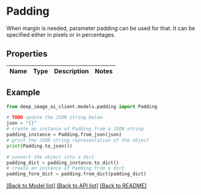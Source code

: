 # Padding

When margin is needed, parameter padding can be used for that. It can be specified either in pixels or in percentages.

## Properties

Name | Type | Description | Notes
------------ | ------------- | ------------- | -------------

## Example

```python
from deep_image_ai_client.models.padding import Padding

# TODO update the JSON string below
json = "{}"
# create an instance of Padding from a JSON string
padding_instance = Padding.from_json(json)
# print the JSON string representation of the object
print(Padding.to_json())

# convert the object into a dict
padding_dict = padding_instance.to_dict()
# create an instance of Padding from a dict
padding_form_dict = padding.from_dict(padding_dict)
```
[[Back to Model list]](../README.md#documentation-for-models) [[Back to API list]](../README.md#documentation-for-api-endpoints) [[Back to README]](../README.md)


